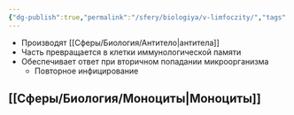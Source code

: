 ```yaml
---
{"dg-publish":true,"permalink":"/sfery/biologiya/v-limfoczity/","tags":["Анатомия"]}
---
```


- Производят [[Сферы/Биология/Антитело\|антитела]] 
- Часть превращается в клетки иммунологической памяти
- Обеспечивает ответ при вторичном попадании микроорганизма
	- Повторное инфицирование
## [[Сферы/Биология/Моноциты\|Моноциты]]